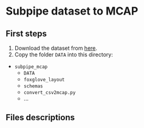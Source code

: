 # Subpipe dataset to MCAP

## First steps

1. Download the dataset from [here](https://zenodo.org/records/12666132). 
2. Copy the folder `DATA` into this directory:

* `subpipe_mcap`
    * `DATA`
    * `foxglove_layout`
    * `schemas`
    * `convert_csv2mcap.py`
    * ...

## Files descriptions